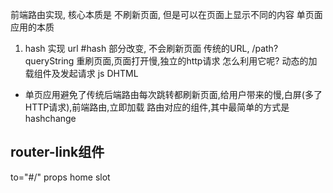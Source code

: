 前端路由实现, 核心本质是 不刷新页面, 但是可以在页面上显示不同的内容 单页面应用的本质
1. hash 实现
url #hash 部分改变, 不会刷新页面
传统的URL, /path?queryString 重刷页面,页面打开慢,独立的http请求
怎么利用它呢?  动态的加载组件及发起请求
js DHTML

- 单页应用避免了传统后端路由每次跳转都刷新页面,给用户带来的慢,白屏(多了HTTP请求),前端路由,立即加载 路由对应的组件,其中最简单的方式是hashchange

## router-link组件
to="#/" props
home slot
